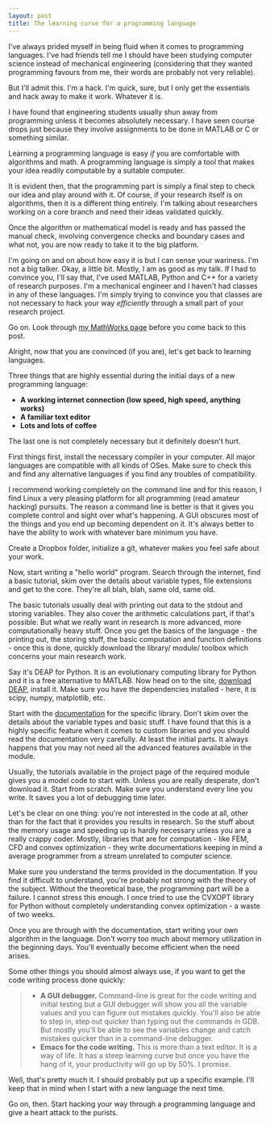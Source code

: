 ```yaml
---
layout: post
title: The learning curve for a programming language
---
```

<p>
I've always prided myself in being fluid when it comes to programming languages. I've had friends tell me I should have been studying computer science instead of mechanical engineering (considering that they wanted programming favours from me, their words are probably not very reliable).
</p>

<p>
But I'll admit this. I'm a hack. I'm quick, sure, but I only get the essentials and hack away to make it work. Whatever it is.</p>
<!--more-->
<p>
I have found that engineering students usually shun away from programming unless it becomes absolutely necessary. I have seen course drops just because they involve assignments to be done in MATLAB or C or something similar.</p>

<p>
Learning a programming language is easy <i>if</i> you are comfortable with algorithms and math. A programming language is simply a tool that makes your idea readily computable by a suitable computer.</p>

<p> 
It is evident then, that the programming part is simply a final step to check our idea and play around with it. Of course, if your research itself is on algorithms, then it is a different thing entirely. I'm talking about researchers working on a core branch and need their ideas validated quickly. </p>

<p> 
Once the algorithm or mathematical model is ready and has passed the manual check, involving convergence checks and boundary cases and what not, you are now ready to take it to the big platform. </p>

<p>
I'm going on and on about how easy it is but I can sense your wariness. I'm not a big talker. Okay, a little bit. Mostly, I am as good as my talk. If I had to convince you, I'll say that, I've used MATLAB, Python and C++ for a variety of research purposes. I'm a mechanical engineer and I haven't had classes in any of these languages. I'm simply trying to convince you that classes are not necessary to hack your way <i>efficiently</i> through a small part of your research project. </p>

<p>
Go on. Look through <a href="http://www.mathworks.in/matlabcentral/fileexchange/authors/319814">my MathWorks page</a> before you come back to this post. </p>

<p> Alright, now that you are convinced (if you are), let's get back to learning languages. </p>

<p> 
Three things that are highly essential during the initial days of a new programming language:</p>

<b>
<ul>
<li> A working internet connection (low speed, high speed, anything works) </li>
<li> A familiar text editor </li>
<li> Lots and lots of coffee </li>
</ul>
</b>

<p>
The last one is not completely necessary but it definitely doesn't hurt. </p>

<p> 
First things first, install the necessary compiler in your computer. All major languages are compatible with all kinds of OSes. Make sure to check this and find any alternative languages if you find any troubles of compatibility. </p>

<p>
I recommend working completely on the command line and for this reason, I find Linux a very pleasing platform for all programming (read amateur hacking) pursuits. The reason a command line is better is that it gives you complete control and sight over what's happening. A GUI obscures most of the things and you end up becoming dependent on it. It's always better to have the ability to work with whatever bare minimum you have.</p>

<p>
Create a Dropbox folder, initialize a git, whatever makes you feel safe about your work. </p>

<p>
Now, start writing a "hello world" program. Search through the internet, find a basic tutorial, skim over the details about variable types, file extensions and get to the core. They're all blah, blah, same old, same old. </p>

<p>
The basic tutorials usually deal with printing out data to the stdout and storing variables. They also cover the arithmetic calculations part, if that's possible. But what we really want in research is more advanced, more computationally heavy stuff. Once you get the basics of the language - the printing out, the storing stuff, the basic computation and function definitions - once this is done, quickly download the library/ module/ toolbox which concerns your main research work.</p>

<p>
Say it's DEAP for Python. It is an evolutionary computing library for Python and it is a free alternative to MATLAB. Now head on to the site, <a href="http://code.google.com/p/deap/">download DEAP</a>, install it. Make sure you have the dependencies installed - here, it is scipy, numpy, matplotlib, etc. </p>

<p> 
Start with the <a href="http://deap.gel.ulaval.ca/doc/default/index.html">documentation</a> for the specific library. Don't skim over the details about the variable types and basic stuff. I have found that this is a highly specific feature when it comes to custom libraries and you should read the documentation very carefully. At least the initial parts. It always happens that you may not need all the advanced features available in the module.</p>

<p>
Usually, the tutorials available in the project page of the required module gives you a model code to start with. Unless you are really desperate, don't download it. Start from scratch. Make sure you understand every line you write. It saves you a lot of debugging time later.</p>

<p> 
Let's be clear on one thing: you're not interested in the code at all, other than for the fact that it provides you results in research. So the stuff about the memory usage and speeding up is hardly necessary unless you are a really crappy coder. Mostly, libraries that are for computation - like FEM, CFD and convex optimization - they write documentations keeping in mind a average programmer from a stream unrelated to computer science. </p>

<p>
Make sure you understand the terms provided in the documentation. If you find it difficult to understand, you're probably not strong with the theory of the subject. Without the theoretical base, the programming part will be a failure. I cannot stress this enough. I once tried to use the CVXOPT library for Python without completely understanding convex optimization - a waste of two weeks.</p>

<p>
Once you are through with the documentation, start writing your own algorithm in the language. Don't worry too much about memory utilization in the beginning days. You'll eventually become efficient when the need arises. </p>

<p> Some other things you should almost always use, if you want to get the code writing process done quickly: </p>

<blockquote>
<ul>
<li> <b>A GUI debugger.</b> Command-line is great for the code writing and initial testing but a GUI debugger will show you all the variable values and you can figure out mistakes quickly. You'll also be able to step in, step out quicker than typing out the commands in GDB. But mostly you'll be able to see the variables change and catch mistakes quicker than in a command-line debugger.</li>
<li> <b>Emacs for the code writing.</b> This is more than a text editor. It is a way of life. It has a steep learning curve but once you have the hang of it, your productivity will go up by 50%. I promise. </li>
</ul>
</blockquote>

<p>
Well, that's pretty much it. I should probably put up a specific example. I'll keep that in mind when I start with a new language the next time. </p>

<p> 
Go on, then. Start hacking your way through a programming language and give a heart attack to the purists.</p>
